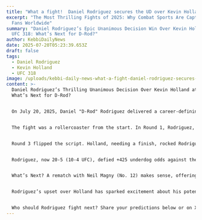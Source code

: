 ```yaml
---
title: "What a fight!  Daniel Rodriguez secures the UD over Kevin Holland at #UFC318!"
excerpt: "The Most Thrilling Fights of 2025: Why Combat Sports Are Captivating
  Fans Worldwide"
summary: "Daniel Rodriguez’s Epic Unanimous Decision Win Over Kevin Holland at
  UFC 318: What’s Next for D-Rod?"
author: KebbiDailyNews
date: 2025-07-20T05:23:39.653Z
draft: false
tags:
  - Daniel Rodriguez
  - Kevin Holland
  - UFC 318
image: /uploads/kebbi-daily-news-what-a-fight-daniel-rodriguez-secures-the-ud-over-kevin-holland-at-ufc318-.jpg
content: >-
  Daniel Rodriguez’s Thrilling Unanimous Decision Over Kevin Holland at UFC 318:
  What’s Next for D-Rod?


  On July 20, 2025, Daniel "D-Rod" Rodriguez delivered a career-defining performance at UFC 318 in New Orleans, securing a unanimous decision victory (29-28 x3) over Kevin "Trailblazer" Holland in a welterweight clash that had fans buzzing. Hailed as a Fight of the Night contender, this chaotic, back-and-forth war showcased Rodriguez’s grit and skill, propelling him toward the UFC welterweight rankings. This post recaps the epic bout, breaks down its key moments, and predicts Rodriguez’s next steps in the division.


  The fight was a rollercoaster from the start. In Round 1, Rodriguez, a 38-year-old southpaw, used his boxing pedigree to pressure Holland, landing sharp jabs and left hands. Holland, with his 81-inch reach, countered with leg kicks and combinations but struggled against Rodriguez’s volume. Round 2 saw Rodriguez dominate, dropping Holland twice with devastating lefts and nearly finishing him with ground-and-pound. Fans on social media marveled, with one post noting, “Rodriguez had Holland hurt bad!” Holland survived, landing a takedown and attempting a D’arce choke, but Rodriguez’s resilience shone through.


  Round 3 flipped the script. Holland, needing a finish, rocked Rodriguez with an uppercut and a flurry of strikes, nearly ending the fight. Yet Rodriguez weathered the storm, securing a crucial takedown to close on top, sealing the 29-28 scorecards. The fight’s intensity, with multiple knockdowns and swings, earned praise as a “crazy war” and a potential Fight of the Year contender, boosting UFC 318’s reputation alongside bouts like Vettori vs. Allen.


  Rodriguez, now 20-5 (10-4 UFC), defied +425 underdog odds against the No. 14-ranked Holland. His high strike output (7 significant strikes per minute) and 63% takedown defense neutralized Holland’s reach and grappling. This third straight win, following victories over Alex Morono and Santiago Ponzinibbio, positions Rodriguez for a ranked opponent next.


  What’s Next? A rematch with Neil Magny (No. 12) makes sense, offering Rodriguez a chance to avenge his 2022 loss. Magny’s wrestling-heavy style would test Rodriguez, but D-Rod’s improved striking could lead to a unanimous decision win. Alternatively, a bout against Sean Brady (No. 10) could catapult Rodriguez into the top 10. Brady’s grappling is formidable, but Rodriguez’s counterstriking might secure a TKO upset. A long-shot matchup with Shavkat Rakhmonov (No. 3) is less likely but could happen if the UFC wants a bold test; Rakhmonov’s skills might prove too much, though.


  Rodriguez’s upset over Holland has sparked excitement about his potential in a stacked welterweight division led by champion Jack Della Maddalena. With two or three more wins, Rodriguez could enter title contention. For now, he’s a dark horse to watch.


  Who should Rodriguez fight next? Share your predictions below or on X with #UFC318. Subscribe for MMA updates!
---
```

